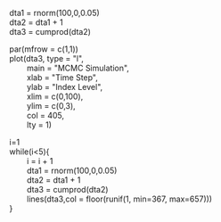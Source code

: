 dta1 = rnorm(100,0,0.05)  
dta2 = dta1 + 1  
dta3 = cumprod(dta2)  

par(mfrow = c(1,1))  
plot(dta3, type = "l",  
&nbsp; &nbsp; &nbsp; &nbsp; main = "MCMC Simulation",  
&nbsp; &nbsp; &nbsp; &nbsp; xlab = "Time Step",  
&nbsp; &nbsp; &nbsp; &nbsp; ylab = "Index Level",  
&nbsp; &nbsp; &nbsp; &nbsp; xlim = c(0,100),  
&nbsp; &nbsp; &nbsp; &nbsp; ylim = c(0,3),  
&nbsp; &nbsp; &nbsp; &nbsp; col = 405,   
&nbsp; &nbsp; &nbsp; &nbsp; lty = 1) 
     
i=1  
while(i<5){  
&nbsp; &nbsp; &nbsp; &nbsp; i = i + 1  
&nbsp; &nbsp; &nbsp; &nbsp; dta1 = rnorm(100,0,0.05)  
&nbsp; &nbsp; &nbsp; &nbsp; dta2 = dta1 + 1  
&nbsp; &nbsp; &nbsp; &nbsp; dta3 = cumprod(dta2)  
&nbsp; &nbsp; &nbsp; &nbsp; lines(dta3,col = floor(runif(1, min=367, max=657)))  
}
